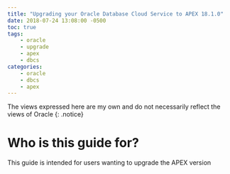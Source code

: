 ```yaml
---
title: "Upgrading your Oracle Database Cloud Service to APEX 18.1.0"
date: 2018-07-24 13:08:00 -0500
toc: true
tags:
    - oracle
    - upgrade
    - apex
    - dbcs
categories:
    - oracle
    - dbcs
    - apex
---
```


The views expressed here are my own and do not necessarily reflect the views of Oracle
{: .notice}

# Who is this guide for?
This guide is intended for users wanting to upgrade the APEX version
